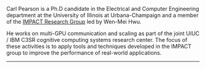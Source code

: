 Carl Pearson is a  Ph.D candidate in the Electrical and Computer Engineering department at the University of Illinois at Urbana-Champaign and a member of the [IMPACT Research Group](http://impact.crhc.illinois.edu/) led by Wen-Mei Hwu.

He works on multi-GPU communication and scaling as part of the joint UIUC / IBM C3SR cognitive computing systems research center. The focus of these activities is to apply tools and techniques developed in the IMPACT group to improve the performance of real-world applications.

---